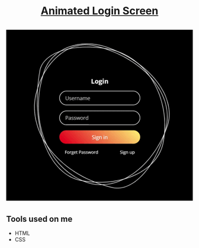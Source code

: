 <h1 align="center"><u>Animated Login Screen</u><br><br>
  <img src="./assets/loginScreen.gif" />
</h1>  

## Tools used on me

- HTML
- CSS



